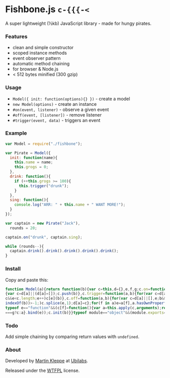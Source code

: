 # Fishbone.js `c-{{{-<`

A super lightweight (½kb) JavaScript library - made for hungy pirates.

### Features

* clean and simple constructor
* scoped instance methods
* event observer pattern
* automatic method chaining
* for browser & Node.js
* < 512 bytes minified (300 gzip)

### Usage

* `Model({ init: function(options){} })` - create a model
* `new Model(options)` - create an instance
* `#on(event, listener)` - observe a given event
* `#off(event, [listener])` - remove listener
* `#trigger(event, data)` - triggers an event

### Example

```js
var Model = require("./fishbone");

var Pirate = Model({
  init: function(name){
    this.name = name;
    this.grogs = 0;
  },
  drink: function(){
    if (++this.grogs >= 100){
      this.trigger("drunk");
    }
  },
  sing: function(){
    console.log("ARR: " + this.name + " WANT MORE!");
  }
});

var captain = new Pirate("Jack"),
  rounds = 20;

captain.on("drunk", captain.sing);

while (rounds--){ 
  captain.drink().drink().drink().drink().drink(); 
}
```

### Install

Copy and paste this:

```js
function Model(a){return function(b){var c=this,d={},e,f,g;c.on=function(a,b)
{var c=d[a]||(d[a]=[]);c.push(b)},c.trigger=function(a,b){for(var c=d[a],e=0;
c&&e<c.length;e++)c[e](b)},c.off=function(a,b){for(var c=d[a]||[],e;b&&(e=c.
indexOf(b))>-1;)c.splice(e,1);d[a]=c};for(f in a)e=a[f],a.hasOwnProperty(f)&&
typeof e=="function"&&(c[f]=function(){var a=this.apply(c,arguments);return a
===g?c:a}.bind(e));c.init(b)}}typeof module=="object"&&(module.exports=Model);
```

### Todo

Add simple chaining by comparing return values with `undefined`.


### About

Developed by [Martin Kleppe](https://plus.google.com/103747379090421872359) at [Ubilabs](http://www.ubilabs.net).

Released under the [WTFPL](http://en.wikipedia.org/wiki/WTFPL) license.